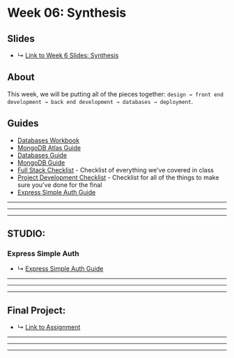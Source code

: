 # Week 06: Synthesis

## Slides
* ↳ [Link to Week 6 Slides: Synthesis](https://docs.google.com/presentation/d/1Nl0KF8DtjUFsAAM6PXFkFB1SnMVBqUBiAGLwCmtSHwU/edit?usp=sharing)

## About

This week, we will be putting all of the pieces together: `design → front end development → back end development → databases → deployment`.

## Guides
* [Databases Workbook](https://github.com/itp-dwd/databases-workbook)
* [MongoDB Atlas Guide](../guides/database-services-guide.md)
* [Databases Guide](../guides/databases-guide.md)
* [MongoDB Guide](../guides/mongodb-guide.md)
* [Full Stack Checklist](../guides/full-stack-checklist.md) - Checklist of everything we've covered in class
* [Project Development Checklist](../guides/project-development-checklist.md) - Checklist for all of the things to make sure you've done for the final
* [Express Simple Auth Guide](../guides/express-basic-auth-guide.md)

***
***
***

## STUDIO: 

### Express Simple Auth

* ↳ [Express Simple Auth Guide](../guides/express-basic-auth-guide.md)

***
***
***

## Final Project: 

* ↳ [Link to Assignment](../assignments/06_final-project.md)

***
***
***


<!-- 

### Lecture
* Sessions/Cookies, Authentication, Logins, HTTPS 
* External APIs and network requests
* Putting it all together

### Studio
### Assignment
* Assignment 5
* Deploy to Glitch
* Note: Make sure you do not commit your API Keys to GitHub!!!

# Week 06: Synthesis 2

### Lecture
* Putting it all together

### Studio
### Assignment
* Final project!
* Documentation your project. Include
   * Title
   * Brief written description
   * Visual Documentation: deployment, images, video, etc.
   * References: links to related projects, code samples, etc.
   * Source code (please cite your sources in the code comments)


 -->
